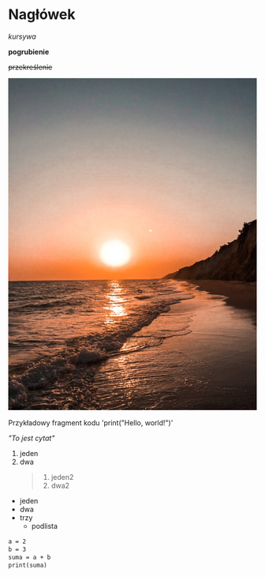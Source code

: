 # Nagłówek

*kursywa*

**pogrubienie**

~~przekreślenie~~

![picture](zachod.jpg)

Przykładowy fragment kodu 'print("Hello, world!")'

*"To jest cytat"*

1. jeden
2. dwa
   >1. jeden2
   >2. dwa2

+ jeden
+ dwa
+ trzy
  + podlista
 
```
a = 2
b = 3
suma = a + b
print(suma)
```
